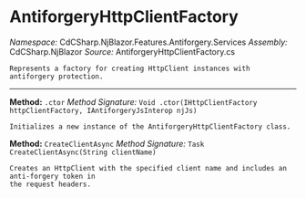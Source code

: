 # AntiforgeryHttpClientFactory

*Namespace:* CdCSharp.NjBlazor.Features.Antiforgery.Services
*Assembly:* CdCSharp.NjBlazor
*Source:* AntiforgeryHttpClientFactory.cs



    Represents a factory for creating HttpClient instances with antiforgery protection.
    
---

**Method:** `.ctor`
*Method Signature:* `Void .ctor(IHttpClientFactory httpClientFactory, IAntiforgeryJsInterop njJs)`


    Initializes a new instance of the AntiforgeryHttpClientFactory class.
    



**Method:** `CreateClientAsync`
*Method Signature:* `Task CreateClientAsync(String clientName)`


    Creates an HttpClient with the specified client name and includes an anti-forgery token in
    the request headers.
    


